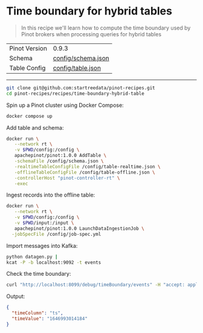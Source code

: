# Time boundary for hybrid tables

> In this recipe we'll learn how to compute the time boundary used by Pinot brokers when processing queries for hybrid tables

<table>
  <tr>
    <td>Pinot Version</td>
    <td>0.9.3</td>
  </tr>
  <tr>
    <td>Schema</td>
    <td><a href="config/schema.json">config/schema.json</a></td>
  </tr>
    <tr>
    <td>Table Config</td>
    <td><a href="config/table.json">config/table.json</a></td>
  </tr>
</table>

<!-- This is the code for the following recipe: https://dev.startree.ai/docs/pinot/recipes/time-boundary-hybrid-table -->

***

```bash
git clone git@github.com:startreedata/pinot-recipes.git
cd pinot-recipes/recipes/time-boundary-hybrid-table
```

Spin up a Pinot cluster using Docker Compose:

```bash
docker compose up
```

Add table and schema:

```bash
docker run \
   --network rt \
   -v $PWD/config:/config \
   apachepinot/pinot:1.0.0 AddTable \
   -schemaFile /config/schema.json \
   -realtimeTableConfigFile /config/table-realtime.json \
   -offlineTableConfigFile /config/table-offline.json \
   -controllerHost "pinot-controller-rt" \
   -exec
```

Ingest records into the offline table:

```bash
docker run \
   --network rt \
   -v $PWD/config:/config \
   -v $PWD/input:/input \
   apachepinot/pinot:1.0.0 LaunchDataIngestionJob \
  -jobSpecFile /config/job-spec.yml
```

Import messages into Kafka:

```bash
python datagen.py |
kcat -P -b localhost:9092 -t events
```

Check the time boundary:

```bash
curl "http://localhost:8099/debug/timeBoundary/events" -H "accept: application/json" 2>/dev/null | jq '.'
```

Output:
```json
{
  "timeColumn": "ts",
  "timeValue": "1646993014184"
}
```